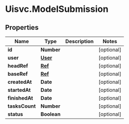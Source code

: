 # Uisvc.ModelSubmission

## Properties

Name | Type | Description | Notes
------------ | ------------- | ------------- | -------------
**id** | **Number** |  | [optional] 
**user** | [**User**](User.md) |  | [optional] 
**headRef** | [**Ref**](Ref.md) |  | [optional] 
**baseRef** | [**Ref**](Ref.md) |  | [optional] 
**createdAt** | **Date** |  | [optional] 
**startedAt** | **Date** |  | [optional] 
**finishedAt** | **Date** |  | [optional] 
**tasksCount** | **Number** |  | [optional] 
**status** | **Boolean** |  | [optional] 


